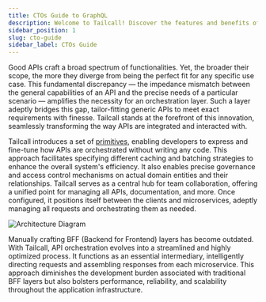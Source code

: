 ```yaml
---
title: CTOs Guide to GraphQL
description: Welcome to Tailcall! Discover the features and benefits of using Tailcall for optimizing and managing your GraphQL server configurations. This introduction provides an overview of Tailcall's capabilities, guiding you through its essential tools and functionalities to enhance your GraphQL development and performance.
sidebar_position: 1
slug: cto-guide
sidebar_label: CTOs Guide
---
```


Good APIs craft a broad spectrum of functionalities. Yet, the broader their scope, the more they diverge from being the perfect fit for any specific use case. This fundamental discrepancy — the impedance mismatch between the general capabilities of an API and the precise needs of a particular scenario — amplifies the necessity for an orchestration layer. Such a layer adeptly bridges this gap, tailor-fitting generic APIs to meet exact requirements with finesse. Tailcall stands at the forefront of this innovation, seamlessly transforming the way APIs are integrated and interacted with.

Tailcall introduces a set of [primitives](../docs/directives.md), enabling developers to express and fine-tune how APIs are orchestrated without writing any code. This approach facilitates specifying different caching and batching strategies to enhance the overall system's efficiency. It also enables precise governance and access control mechanisms on actual domain entities and their relationships. Tailcall serves as a central hub for team collaboration, offering a unified point for managing all APIs, documentation, and more. Once configured, it positions itself between the clients and microservices, adeptly managing all requests and orchestrating them as needed.

![Architecture Diagram](/images/docs/architecture.png)

Manually crafting BFF (Backend for Frontend) layers has become outdated. With Tailcall, API orchestration evolves into a streamlined and highly optimized process. It functions as an essential intermediary, intelligently directing requests and assembling responses from each microservice. This approach diminishes the development burden associated with traditional BFF layers but also bolsters performance, reliability, and scalability throughout the application infrastructure.
